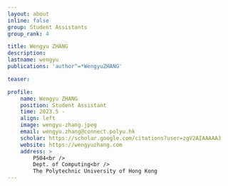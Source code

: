 ```yaml
---
layout: about
inline: false
group: Student Assistants
group_rank: 4

title: Wengyu ZHANG
description: 
lastname: wengyu
publications: 'author^=*WengyuZHANG'

teaser: 

profile:
    name: Wengyu ZHANG
    position: Student Assistant
    time: 2023.5 -
    align: left
    image: wengyu-zhang.jpeg
    email: wengyu.zhang@connect.polyu.hk
    scholar: https://scholar.google.com/citations?user=zgV2AIAAAAAJ
    website: https://wengyuzhang.com
    address: >
        P504<br />
        Dept. of Computing<br />
        The Polytechnic University of Hong Kong
---
```


<!-- # Student Assistants

**Wengyu ZHANG**

Student Assistant, Undergraduate Student, Department of Computing, The Hong Kong Polytechnic University

[Homepage](https://wengyuzhang.com)
[Google Scholar](https://scholar.google.com/citations?user=zgV2AIAAAAAJ)
[wengyu.zhang@connect.polyu.hk](mailto:wengyu.zhang@connect.polyu.hk) -->
